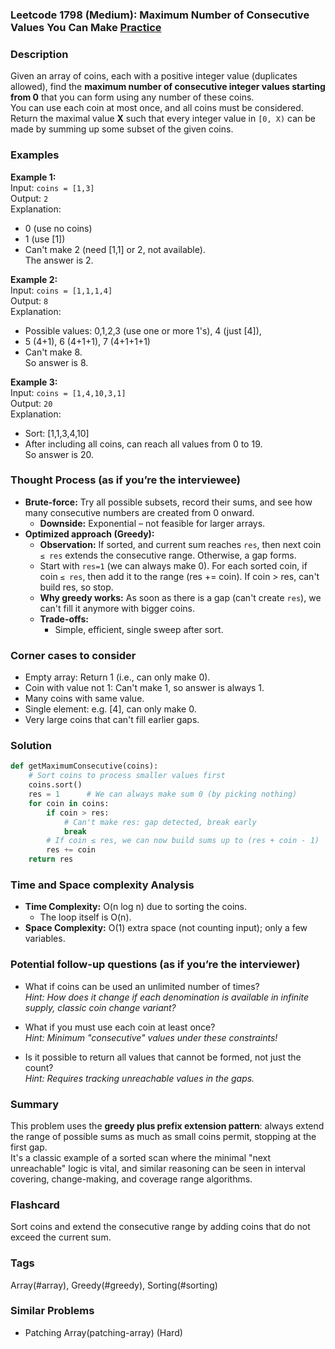 ### Leetcode 1798 (Medium): Maximum Number of Consecutive Values You Can Make [Practice](https://leetcode.com/problems/maximum-number-of-consecutive-values-you-can-make)

### Description  
Given an array of coins, each with a positive integer value (duplicates allowed), find the **maximum number of consecutive integer values starting from 0** that you can form using any number of these coins.  
You can use each coin at most once, and all coins must be considered.  
Return the maximal value **X** such that every integer value in `[0, X)` can be made by summing up some subset of the given coins.

### Examples  

**Example 1:**  
Input: `coins = [1,3]`  
Output: `2`  
Explanation:  
- 0 (use no coins)  
- 1 (use [1])  
- Can't make 2 (need [1,1] or 2, not available).  
The answer is 2.

**Example 2:**  
Input: `coins = [1,1,1,4]`  
Output: `8`  
Explanation:  
- Possible values: 0,1,2,3 (use one or more 1's), 4 (just [4]),  
- 5 (4+1), 6 (4+1+1), 7 (4+1+1+1)  
- Can't make 8.  
So answer is 8.

**Example 3:**  
Input: `coins = [1,4,10,3,1]`  
Output: `20`  
Explanation:  
- Sort: [1,1,3,4,10]  
- After including all coins, can reach all values from 0 to 19.  
So answer is 20.

### Thought Process (as if you’re the interviewee)  
- **Brute-force:** Try all possible subsets, record their sums, and see how many consecutive numbers are created from 0 onward.  
  - **Downside:** Exponential – not feasible for larger arrays.
- **Optimized approach (Greedy):**  
  - **Observation:** If sorted, and current sum reaches `res`, then next coin `≤ res` extends the consecutive range. Otherwise, a gap forms.
  - Start with `res=1` (we can always make 0). For each sorted coin, if coin `≤ res`, then add it to the range (res += coin). If coin > res, can't build res, so stop.
  - **Why greedy works:** As soon as there is a gap (can't create `res`), we can't fill it anymore with bigger coins.
  - **Trade-offs:**  
    - Simple, efficient, single sweep after sort.

### Corner cases to consider  
- Empty array: Return 1 (i.e., can only make 0).
- Coin with value not 1: Can't make 1, so answer is always 1.
- Many coins with same value.
- Single element: e.g. [4], can only make 0.
- Very large coins that can't fill earlier gaps.

### Solution

```python
def getMaximumConsecutive(coins):
    # Sort coins to process smaller values first
    coins.sort()
    res = 1      # We can always make sum 0 (by picking nothing)
    for coin in coins:
        if coin > res:
            # Can't make res: gap detected, break early
            break
        # If coin ≤ res, we can now build sums up to (res + coin - 1)
        res += coin
    return res
```

### Time and Space complexity Analysis  

- **Time Complexity:** O(n log n) due to sorting the coins.
  - The loop itself is O(n).
- **Space Complexity:** O(1) extra space (not counting input); only a few variables.

### Potential follow-up questions (as if you’re the interviewer)  

- What if coins can be used an unlimited number of times?  
  *Hint: How does it change if each denomination is available in infinite supply, classic coin change variant?*

- What if you must use each coin at least once?  
  *Hint: Minimum "consecutive" values under these constraints!*

- Is it possible to return all values that cannot be formed, not just the count?  
  *Hint: Requires tracking unreachable values in the gaps.*

### Summary
This problem uses the **greedy plus prefix extension pattern**: always extend the range of possible sums as much as small coins permit, stopping at the first gap.  
It's a classic example of a sorted scan where the minimal "next unreachable" logic is vital, and similar reasoning can be seen in interval covering, change-making, and coverage range algorithms.


### Flashcard
Sort coins and extend the consecutive range by adding coins that do not exceed the current sum.

### Tags
Array(#array), Greedy(#greedy), Sorting(#sorting)

### Similar Problems
- Patching Array(patching-array) (Hard)